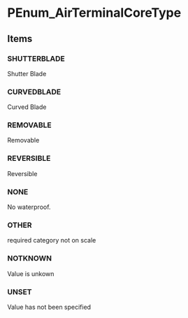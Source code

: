 # PEnum_AirTerminalCoreType

## Items

### SHUTTERBLADE
Shutter Blade

### CURVEDBLADE
Curved Blade

### REMOVABLE
Removable

### REVERSIBLE
Reversible

### NONE
No waterproof.

### OTHER
required category not on scale

### NOTKNOWN
Value is unkown

### UNSET
Value has not been specified
